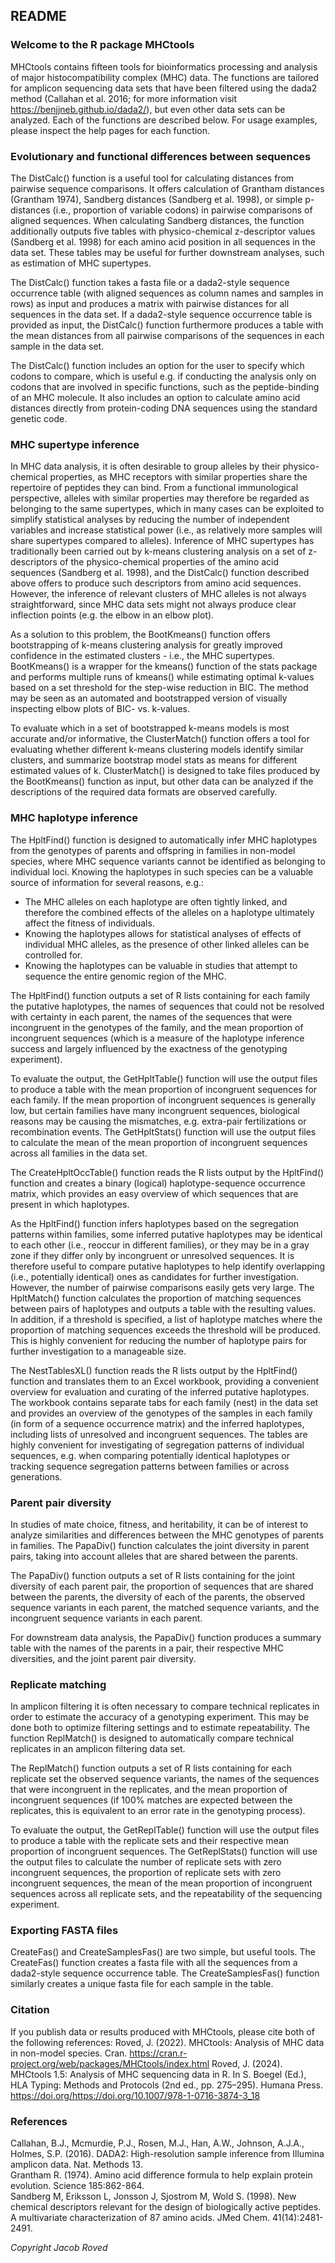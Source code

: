 ## README  

### Welcome to the R package MHCtools  

MHCtools contains fifteen tools for bioinformatics processing and analysis of major histocompatibility complex (MHC) data. The functions are tailored for amplicon sequencing data sets that have been filtered using the dada2 method (Callahan et al. 2016; for more information visit <https://benjjneb.github.io/dada2/>), but even other data sets can be analyzed. Each of the functions are described below. For usage examples, please inspect the help pages for each function.  
  
### Evolutionary and functional differences between sequences  

The DistCalc() function is a useful tool for calculating distances from pairwise sequence comparisons. It offers calculation of Grantham distances (Grantham 1974), Sandberg distances (Sandberg et al. 1998), or simple p-distances (i.e., proportion of variable codons) in pairwise comparisons of aligned sequences. When calculating Sandberg distances, the function additionally outputs five tables with physico-chemical z-descriptor values (Sandberg et al. 1998) for each amino acid position in all sequences in the data set. These tables may be useful for further downstream analyses, such as estimation of MHC supertypes.  

The DistCalc() function takes a fasta file or a dada2-style sequence occurrence table (with aligned sequences as column names and samples in rows) as input and produces a matrix with pairwise distances for all sequences in the data set. If a dada2-style sequence occurrence table is provided as input, the DistCalc() function furthermore produces a table with the mean distances from all pairwise comparisons of the sequences in each sample in the data set.  

The DistCalc() function includes an option for the user to specify which codons to compare, which is useful e.g. if conducting the analysis only on codons that are involved in specific functions, such as the peptide-binding of an MHC molecule. It also includes an option to calculate amino acid distances directly from protein-coding DNA sequences using the standard genetic code.  
  
### MHC supertype inference 

In MHC data analysis, it is often desirable to group alleles by their physico-chemical properties, as MHC receptors with similar properties share the repertoire of peptides they can bind. From a functional immunological perspective, alleles with similar properties may therefore be regarded as belonging to the same supertypes, which in many cases can be exploited to simplify statistical analyses by reducing the number of independent variables and increase statistical power (i.e., as relatively more samples will share supertypes compared to alleles). Inference of MHC supertypes has traditionally been carried out by k-means clustering analysis on a set of z-descriptors of the physico-chemical properties of the amino acid sequences (Sandberg et al. 1998), and the DistCalc() function described above offers to produce such descriptors from amino acid sequences. However, the inference of relevant clusters of MHC alleles is not always straightforward, since MHC data sets might not always produce clear inflection points (e.g. the elbow in an elbow plot). 

As a solution to this problem, the BootKmeans() function offers bootstrapping of k-means clustering analysis for greatly improved confidence in the estimated clusters - i.e., the MHC supertypes. BootKmeans() is a wrapper for the kmeans() function of the stats package and performs multiple runs of kmeans() while estimating optimal k-values based on a set threshold for the step-wise reduction in BIC. The method may be seen as an automated and bootstrapped version of visually inspecting elbow plots of BIC- vs. k-values.

To evaluate which in a set of bootstrapped k-means models is most accurate and/or informative, the ClusterMatch() function offers a tool for evaluating whether different k-means clustering models identify similar clusters, and summarize bootstrap model stats as means for different estimated values of k. ClusterMatch() is designed to take files produced by the BootKmeans() function as input, but other data can be analyzed if the descriptions of the required data formats are observed carefully. 
  
### MHC haplotype inference  

The HpltFind() function is designed to automatically infer MHC haplotypes from the genotypes of parents and offspring in families in non-model species, where MHC sequence variants cannot be identified as belonging to individual loci. Knowing the haplotypes in such species can be a valuable source of information for several reasons, e.g.:  
  
* The MHC alleles on each haplotype are often tightly linked, and therefore the combined effects of the alleles on a haplotype ultimately affect the fitness of individuals.  
* Knowing the haplotypes allows for statistical analyses of effects of individual MHC alleles, as the presence of other linked alleles can be controlled for.  
* Knowing the haplotypes can be valuable in studies that attempt to sequence the entire genomic region of the MHC.  
  
The HpltFind() function outputs a set of R lists containing for each family the putative haplotypes, the names of sequences that could not be resolved with certainty in each parent, the names of the sequences that were incongruent in the genotypes of the family, and the mean proportion of incongruent sequences (which is a measure of the haplotype inference success and largely influenced by the exactness of the genotyping experiment).  
  
To evaluate the output, the GetHpltTable() function will use the output files to produce a table with the mean proportion of incongruent sequences for each family. If the mean proportion of incongruent sequences is generally low, but certain families have many incongruent sequences, biological reasons may be causing the mismatches, e.g. extra-pair fertilizations or recombination events. The GetHpltStats() function will use the output files to calculate the mean of the mean proportion of incongruent sequences across all families in the data set.  
  
The CreateHpltOccTable() function reads the R lists output by the HpltFind() function and creates a binary (logical) haplotype-sequence occurrence matrix, which provides an easy overview of which sequences that are present in which haplotypes.  
  
As the HpltFind() function infers haplotypes based on the segregation patterns within families, some inferred putative haplotypes may be identical to each other (i.e., reoccur in different families), or they may be in a gray zone if they differ only by incongruent or unresolved sequences. It is therefore useful to compare putative haplotypes to help identify overlapping (i.e., potentially identical) ones as candidates for further investigation. However, the number of pairwise comparisons easily gets very large. The HpltMatch() function calculates the proportion of matching sequences between pairs of haplotypes and outputs a table with the resulting values. In addition, if a threshold is specified, a list of haplotype matches where the proportion of matching sequences exceeds the threshold will be produced. This is highly convenient for reducing the number of haplotype pairs for further investigation to a manageable size.  
  
The NestTablesXL() function reads the R lists output by the HpltFind() function and translates them to an Excel workbook, providing a convenient overview for evaluation and curating of the inferred putative haplotypes. The workbook contains separate tabs for each family (nest) in the data set and provides an overview of the genotypes of the samples in each family (in form of a sequence occurrence matrix) and the inferred haplotypes, including lists of unresolved and incongruent sequences. The tables are highly convenient for investigating of segregation patterns of individual sequences, e.g. when comparing potentially identical haplotypes or tracking sequence segregation patterns between families or across generations.  
  
### Parent pair diversity  

In studies of mate choice, fitness, and heritability, it can be of interest to analyze similarities and differences between the MHC genotypes of parents in families. The PapaDiv() function calculates the joint diversity in parent pairs, taking into account alleles that are shared between the parents.  

The PapaDiv() function outputs a set of R lists containing for the joint diversity of each parent pair, the proportion of sequences that are shared between the parents, the diversity of each of the parents, the observed sequence variants in each parent, the matched sequence variants, and the incongruent sequence variants in each parent.  

For downstream data analysis, the PapaDiv() function produces a summary table with the names of the parents in a pair, their respective MHC diversities, and the joint parent pair diversity.  
  
### Replicate matching  

In amplicon filtering it is often necessary to compare technical replicates in order to estimate the accuracy of a genotyping experiment. This may be done both to optimize filtering settings and to estimate repeatability. The function ReplMatch() is designed to automatically compare technical replicates in an amplicon filtering data set.  

The ReplMatch() function outputs a set of R lists containing for each replicate set the observed sequence variants, the names of the sequences that were incongruent in the replicates, and the mean proportion of incongruent sequences (if 100% matches are expected between the replicates, this is equivalent to an error rate in the genotyping process).  

To evaluate the output, the GetReplTable() function will use the output files to produce a table with the replicate sets and their respective mean proportion of incongruent sequences. The GetReplStats() function will use the output files to calculate the number of replicate sets with zero incongruent sequences, the proportion of replicate sets with zero incongruent sequences, the mean of the mean proportion of incongruent sequences across all replicate sets, and the repeatability of the sequencing experiment.  
  
### Exporting FASTA files  

CreateFas() and CreateSamplesFas() are two simple, but useful tools. The CreateFas() function creates a fasta file with all the sequences from a dada2-style sequence occurrence table. The CreateSamplesFas() function similarly creates a unique fasta file for each sample in the table.  
  
### Citation
  
If you publish data or results produced with MHCtools, please cite both of the following references: 
Roved, J. (2022). MHCtools: Analysis of MHC data in non-model species. Cran. https://cran.r-project.org/web/packages/MHCtools/index.html
Roved, J. (2024). MHCtools 1.5: Analysis of MHC sequencing data in R. In S. Boegel (Ed.), HLA Typing: Methods and Protocols (2nd ed., pp. 275–295). Humana Press. https://doi.org/https://doi.org/10.1007/978-1-0716-3874-3_18  

### References  

Callahan, B.J., Mcmurdie, P.J., Rosen, M.J., Han, A.W., Johnson, A.J.A., Holmes, S.P. (2016). DADA2: High-resolution sample inference from Illumina amplicon data. Nat. Methods 13.  
Grantham R. (1974). Amino acid difference formula to help explain protein evolution. Science 185:862-864.  
Sandberg M, Eriksson L, Jonsson J, Sjostrom M, Wold S. (1998). New chemical descriptors relevant for the design of biologically active peptides. A multivariate characterization of 87 amino acids. JMed Chem. 41(14):2481-2491.  
  
*Copyright Jacob Roved*  
